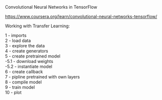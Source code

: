 Convolutional Neural Networks in TensorFlow

https://www.coursera.org/learn/convolutional-neural-networks-tensorflow/  


Working with Transfer Learning: <br> 

1 - imports  
2 - load data   
3 - explore the data  
4 - create generators  
5 - create pretrained model  
  -5.1 - download weights  
  -5.2 - instantiate model  
6 - create callback  
7 - pipline pretrained with own layers  
8 - compile model  
9 - train model  
10 - plot
